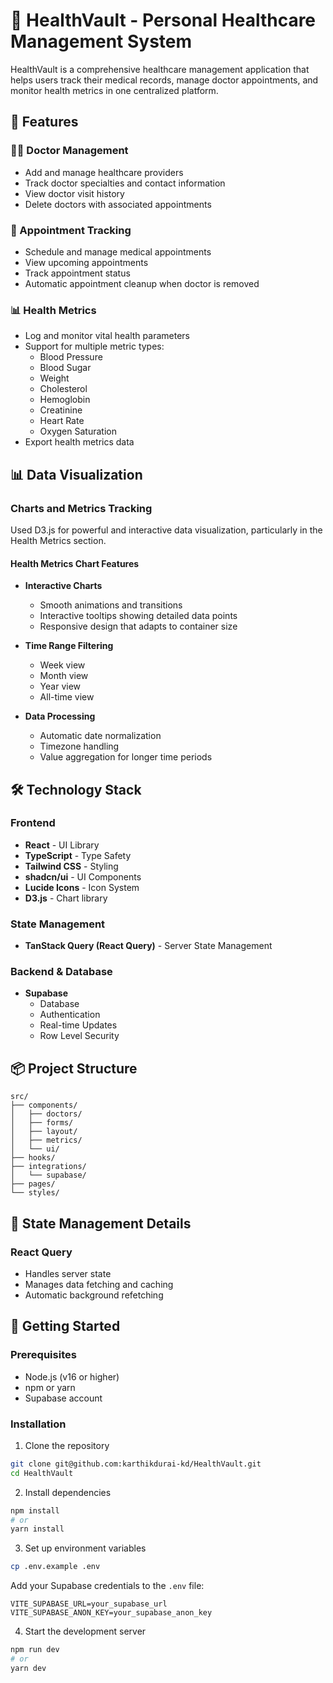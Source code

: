 # 🏥 HealthVault - Personal Healthcare Management System

HealthVault is a comprehensive healthcare management application that helps users track their medical records, manage doctor appointments, and monitor health metrics in one centralized platform.

## 🌟 Features

### 👨‍⚕️ Doctor Management
- Add and manage healthcare providers
- Track doctor specialties and contact information
- View doctor visit history
- Delete doctors with associated appointments

### 📅 Appointment Tracking
- Schedule and manage medical appointments
- View upcoming appointments
- Track appointment status
- Automatic appointment cleanup when doctor is removed

### 📊 Health Metrics
- Log and monitor vital health parameters
- Support for multiple metric types:
  - Blood Pressure
  - Blood Sugar
  - Weight
  - Cholesterol
  - Hemoglobin
  - Creatinine
  - Heart Rate
  - Oxygen Saturation
- Export health metrics data

## 📊 Data Visualization

### Charts and Metrics Tracking
Used D3.js for powerful and interactive data visualization, particularly in the Health Metrics section.

#### Health Metrics Chart Features
- **Interactive Charts**
  - Smooth animations and transitions
  - Interactive tooltips showing detailed data points
  - Responsive design that adapts to container size

- **Time Range Filtering**
  - Week view 
  - Month view 
  - Year view
  - All-time view

- **Data Processing**
  - Automatic date normalization
  - Timezone handling
  - Value aggregation for longer time periods

## 🛠 Technology Stack

### Frontend
- **React** - UI Library
- **TypeScript** - Type Safety
- **Tailwind CSS** - Styling
- **shadcn/ui** - UI Components
- **Lucide Icons** - Icon System
- **D3.js** - Chart library

### State Management
- **TanStack Query (React Query)** - Server State Management

### Backend & Database
- **Supabase** 
  - Database
  - Authentication
  - Real-time Updates
  - Row Level Security

## 📦 Project Structure

```text
src/
├── components/
│   ├── doctors/
│   ├── forms/
│   ├── layout/
│   ├── metrics/
│   └── ui/
├── hooks/
├── integrations/
│   └── supabase/
├── pages/
└── styles/
```

## 🔄 State Management Details

### React Query
- Handles server state
- Manages data fetching and caching
- Automatic background refetching

## 🚀 Getting Started

### Prerequisites
- Node.js (v16 or higher)
- npm or yarn
- Supabase account

### Installation

1. Clone the repository
```bash
git clone git@github.com:karthikdurai-kd/HealthVault.git
cd HealthVault
```

2. Install dependencies
```bash
npm install
# or
yarn install
```

3. Set up environment variables
```bash
cp .env.example .env
```
Add your Supabase credentials to the `.env` file:
```env
VITE_SUPABASE_URL=your_supabase_url
VITE_SUPABASE_ANON_KEY=your_supabase_anon_key
```

4. Start the development server
```bash
npm run dev
# or
yarn dev
```



